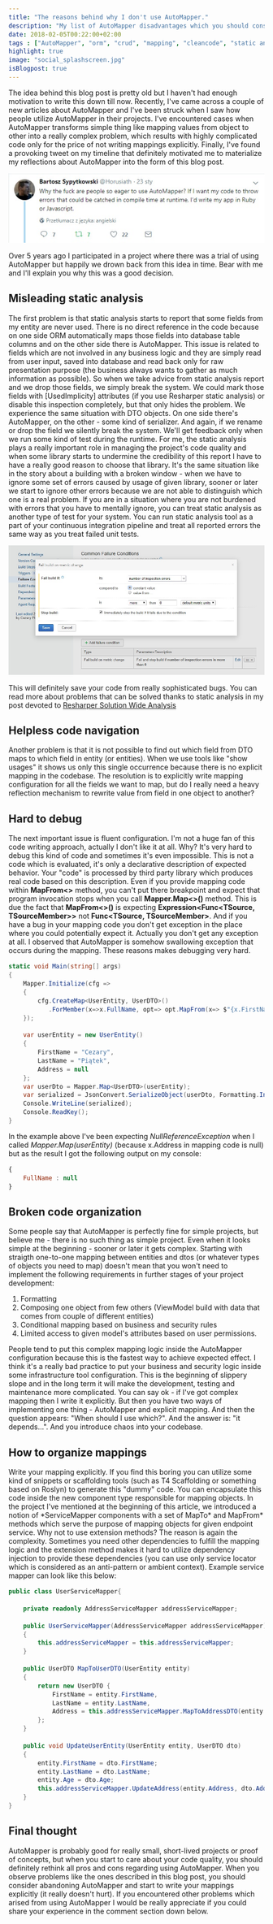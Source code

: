 ```yaml
---
title: "The reasons behind why I don't use AutoMapper."
description: "My list of AutoMapper disadvantages which you should consider before using it in your project."
date: 2018-02-05T00:22:00+02:00
tags : ["AutoMapper", "orm", "crud", "mapping", "cleancode", "static analysis", "C#", "dotnet"]
highlight: true
image: "social_splashscreen.jpg"
isBlogpost: true
---
```

The idea behind this blog post is pretty old but I haven't had enough motivation to write this down till now. Recently, I've came across a couple of new articles about AutoMapper and I've been struck when I saw how people utilize AutoMapper in their projects. I've encountered cases when AutoMapper transforms simple thing like mapping values from object to other into a really complex problem, which results with highly complicated code only for the price of not writing mappings explicitly. Finally, I've found a provoking tweet on my timeline that definitely motivated me to materialize my reflections about AutoMapper into the form of this blog post.

![tweet](tweet.jpg)

Over 5 years ago I participated in a project where there was a trial of using AutoMapper but happily we drown back from this idea in time. Bear with me and I'll explain you why this was a good decision.

## Misleading static analysis

The first problem is that static analysis starts to report that some fields from my entity are never used. There is no direct reference in the code because on one side ORM automatically maps those fields into database table columns and on the other side there is AutoMapper. This issue is related to fields which are not involved in any business logic and they are simply read from user input, saved into database and read back only for raw presentation purpose (the business always wants to gather as much information as possible). So when we take advice from static analysis report and we drop those fields, we simply break the system. We could mark those fields with [UsedImplicity] attributes (if you use Resharper static analysis) or disable this inspection completely, but that only hides the problem. We experience the same situation with DTO objects. On one side there's AutoMapper, on the other - some kind of serializer. And again, if we rename or drop the field we silently break the system. We'll get feedback only when we run some kind of test during the runtime. 
For me, the static analysis plays a really important role in managing the project's code quality and when some library starts to undermine the credibility of this report I have to have a really good reason to choose that library. It's the same situation like in the story about a building with a broken window - when we have to ignore some set of errors caused by usage of given library, sooner or later we start to ignore other errors because we are not able to distinguish which one is a real problem. If you are in a situation where you are not burdened with errors that you have to mentally ignore, you can treat static analysis as another type of test for your system. You can run static analysis tool as a part of your continuous integration pipeline and treat all reported errors the same way as you treat failed unit tests. 

![Use inspection error as build failure condition](failure_condition.jpg)

This will definitely save your code from really sophisticated bugs. You can read more about problems that can be solved thanks to static analysis in my post devoted to [Resharper Solution Wide Analysis](/post/hunt-your-bugs-design-time/)

## Helpless code navigation
Another problem is that it is not possible to find out which field from DTO maps to which field in entity (or entities). When we use tools like "show usages" it shows us only this single occurrence because there is no explicit mapping in the codebase. The resolution is to explicitly write mapping configuration for all the fields we want to map, but do I really need a heavy reflection mechanism to rewrite value from field in one object to another?

## Hard to debug

The next important issue is fluent configuration. I'm not a huge fan of this code writing approach, actually I don't like it at all. Why? It's very hard to debug this kind of code and sometimes it's even impossible. This is not a code which is evaluated, it's only a declarative description of expected behavior. Your "code" is processed by third party library which produces real code based on this description. Even if you provide mapping code within **MapFrom<>** method, you can't put there breakpoint and expect that program invocation stops when you call  **Mapper.Map<>()** method. This is due the fact that **MapFrom<>()** is expecting **Expression\<Func\<TSource, TSourceMember\>\>** not **Func\<TSource, TSourceMember\>**.  And if you have a bug in your mapping code you don't get exception in the place where you could potentially expect it. Actually you don't get any exception at all. I observed that AutoMapper is somehow swallowing exception that occurs during the mapping. These reasons makes debugging very hard.

```csharp
static void Main(string[] args)
{
    Mapper.Initialize(cfg =>
    {
        cfg.CreateMap<UserEntity, UserDTO>()
           .ForMember(x=>x.FullName, opt=> opt.MapFrom(x=> $"{x.FirstName} {x.LastName} ({x.Address.City})"));
    });

    var userEntity = new UserEntity()
    {
        FirstName = "Cezary",
        LastName = "Piątek",
        Address = null
    };
    var userDto = Mapper.Map<UserDTO>(userEntity);
    var serialized = JsonConvert.SerializeObject(userDto, Formatting.Indented);
    Console.WriteLine(serialized);
    Console.ReadKey();
}
```
In the example above I've been expecting *NullReferenceException* when I called *Mapper.Map<UserDTO>(userEntity)* (because x.Address in mapping code is null) but as the result I got the following output on my console:

```javascript
{
    FullName : null
}
```

## Broken code organization

Some people say that AutoMapper is perfectly fine for simple projects, but believe me - there is no such thing as simple project. Even when it looks simple at the beginning - sooner or later it gets complex. Starting with straigth one-to-one mapping between entities and dtos (or whatever types of objects you need to map) doesn't mean that you won't need to implement the following requirements in further stages of your project development:

1. Formatting
2. Composing one object from few others (ViewModel build with data that comes from couple of different entities)
3. Conditional mapping based on business and security rules
4. Limited access to given model's attributes based on user permissions.

People tend to put this complex mapping logic inside the AutoMapper configuration because this is the fastest way to achieve expected effect. I think it's a really bad practice to put your business and security logic inside some infrastructure tool configuration. This is the beginning of slippery slope and in the long term it will make the development, testing and maintenance more complicated. You can say ok - if I've got complex mapping then I write it explicitly. But then you have two ways of implementing one thing - AutoMapper and explicit mapping. And then the question appears: "When should I use which?". And the answer is: "it depends...". And you introduce chaos into your codebase.

## How to organize mappings
Write your mapping explicitly. If you find this boring you can utilize some kind of snippets or scaffolding tools (such as T4 Scaffolding or something based on Roslyn) to generate this "dummy" code. You can encapsulate this code inside the new component type responsible for mapping objects. In the project I've mentioned at the beginning of this article, we introduced a notion of *ServiceMapper components with a set of MapTo\* and MapFrom\* methods which serve the purpose of mapping objects for given endpoint service. Why not to use extension methods? The reason is again the complexity. Sometimes you need other dependencies to fulfill the mapping logic and the extension method makes it hard to utilize dependency injection to provide these dependencies (you can use only service locator which is considered as an anti-pattern or ambient context). Example service mapper can look like this below:

```cs
public class UserServiceMapper{

	private readonly AddressServiceMapper addressServiceMapper;
	
	public UserServiceMapper(AddressServiceMapper addressServiceMapper)
	{
		this.addressServiceMapper = this.addressServiceMapper;
	}
	
	public UserDTO MapToUserDTO(UserEntity entity)
	{
		return new UserDTO {
			FirstName = entity.FirstName,
			LastName = entity.LastName,
			Address = this.addressServiceMapper.MapToAddressDTO(entity.Address)
		};
	}
	
	public void UpdateUserEntity(UserEntity entity, UserDTO dto)
	{
		entity.FirstName = dto.FirstName;
		entity.LastName = dto.LastName;
		entity.Age = dto.Age;
		this.addressServiceMapper.UpdateAddress(entity.Address, dto.Address);
	}
}
```

## Final thought
AutoMapper is probably good for really small, short-lived projects or proof of concepts, but when you start to care about your code quality, you should definitely rethink all pros and cons regarding using AutoMapper. When you observe problems like the ones described in this blog post, you should consider abandoning AutoMapper and start to write your mappings explicitly (it really doesn't hurt). If you encountered other problems which arised from using AutoMapper I would be really appreciate if you could share your experience in the comment section down below.




